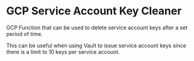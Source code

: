 # GCP Service Account Key Cleaner

GCP Function that can be used to delete service account keys after a set period of time.

This can be useful when using Vault to issue service account keys since there is a limit to 10 keys per service account.


